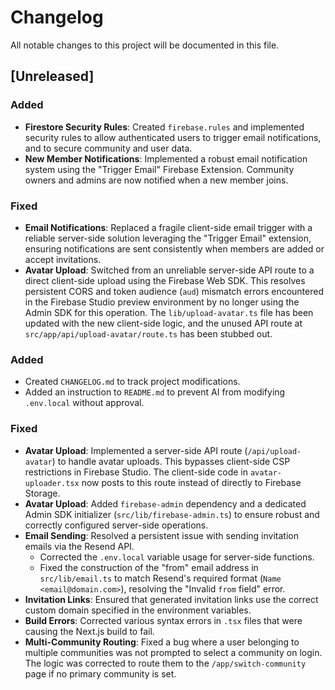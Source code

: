 # Changelog

All notable changes to this project will be documented in this file.

## [Unreleased]

### Added
- **Firestore Security Rules**: Created `firebase.rules` and implemented security rules to allow authenticated users to trigger email notifications, and to secure community and user data.
- **New Member Notifications**: Implemented a robust email notification system using the "Trigger Email" Firebase Extension. Community owners and admins are now notified when a new member joins.

### Fixed
- **Email Notifications**: Replaced a fragile client-side email trigger with a reliable server-side solution leveraging the "Trigger Email" extension, ensuring notifications are sent consistently when members are added or accept invitations.
- **Avatar Upload**: Switched from an unreliable server-side API route to a direct client-side upload using the Firebase Web SDK. This resolves persistent CORS and token audience (`aud`) mismatch errors encountered in the Firebase Studio preview environment by no longer using the Admin SDK for this operation. The `lib/upload-avatar.ts` file has been updated with the new client-side logic, and the unused API route at `src/app/api/upload-avatar/route.ts` has been stubbed out.

### Added
- Created `CHANGELOG.md` to track project modifications.
- Added an instruction to `README.md` to prevent AI from modifying `.env.local` without approval.

### Fixed
- **Avatar Upload**: Implemented a server-side API route (`/api/upload-avatar`) to handle avatar uploads. This bypasses client-side CSP restrictions in Firebase Studio. The client-side code in `avatar-uploader.tsx` now posts to this route instead of directly to Firebase Storage.
- **Avatar Upload**: Added `firebase-admin` dependency and a dedicated Admin SDK initializer (`src/lib/firebase-admin.ts`) to ensure robust and correctly configured server-side operations.
- **Email Sending**: Resolved a persistent issue with sending invitation emails via the Resend API.
  - Corrected the `.env.local` variable usage for server-side functions.
  - Fixed the construction of the "from" email address in `src/lib/email.ts` to match Resend's required format (`Name <email@domain.com>`), resolving the "Invalid `from` field" error.
- **Invitation Links**: Ensured that generated invitation links use the correct custom domain specified in the environment variables.
- **Build Errors**: Corrected various syntax errors in `.tsx` files that were causing the Next.js build to fail.
- **Multi-Community Routing**: Fixed a bug where a user belonging to multiple communities was not prompted to select a community on login. The logic was corrected to route them to the `/app/switch-community` page if no primary community is set.
